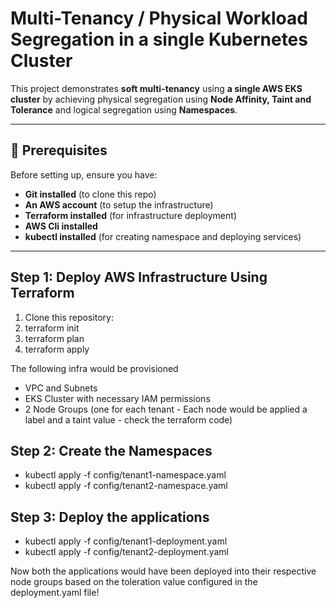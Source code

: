# Multi-Tenancy / Physical Workload Segregation in a single Kubernetes Cluster

This project demonstrates **soft multi-tenancy** using **a single AWS EKS cluster** by achieving physical segregation using **Node Affinity, Taint and Tolerance** and logical segregation using **Namespaces**.  

---
## **🔹 Prerequisites**
Before setting up, ensure you have:
- **Git installed** (to clone this repo)
- **An AWS account** (to setup the infrastructure)
- **Terraform installed** (for infrastructure deployment)
- **AWS Cli installed**
- **kubectl installed** (for creating namespace and deploying services)
---

## **Step 1: Deploy AWS Infrastructure Using Terraform**
1. Clone this repository:
2. terraform init
3. terraform plan
4. terraform apply

The following infra would be provisioned
- VPC and Subnets
- EKS Cluster with necessary IAM permissions
- 2 Node Groups (one for each tenant - Each node would be applied a label and a taint value - check the terraform code)

## **Step 2: Create the Namespaces**
- kubectl apply -f config/tenant1-namespace.yaml
- kubectl apply -f config/tenant2-namespace.yaml

## **Step 3: Deploy the applications**
- kubectl apply -f config/tenant1-deployment.yaml
- kubectl apply -f config/tenant2-deployment.yaml

Now both the applications would have been deployed into their respective node groups based on the toleration value configured in the deployment.yaml file!

